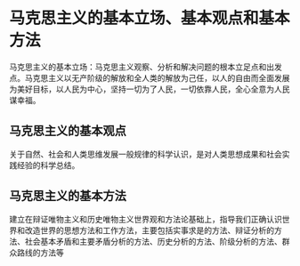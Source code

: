 # 马克思主义的基本立场、基本观点和基本方法
马克思主义的基本立场：马克思主义观察、分析和解决问题的根本立足点和出发点。马克思主义以无产阶级的解放和全人类的解放为己任，以人的自由而全面发展为美好目标，以人民为中心，坚持一切为了人民，一切依靠人民，全心全意为人民谋幸福。
## 马克思主义的基本观点
关于自然、社会和人类思维发展一般规律的科学认识，是对人类思想成果和社会实践经验的科学总结。
## 马克思主义的基本方法
建立在辩证唯物主义和历史唯物主义世界观和方法论基础上，指导我们正确认识世界和改造世界的思想方法和工作方法，主要包括实事求是的方法、辩证分析的方法、社会基本矛盾和主要矛盾分析的方法、历史分析的方法、阶级分析的方法、群众路线的方法等